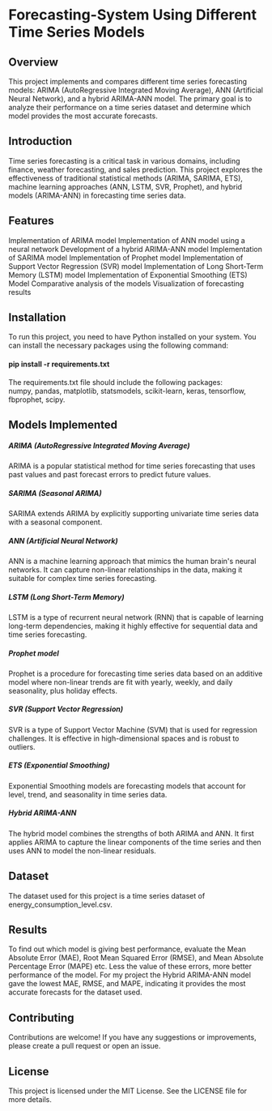 # Forecasting-System Using Different Time Series Models
## Overview
This project implements and compares different time series forecasting models: ARIMA (AutoRegressive Integrated Moving Average), ANN (Artificial Neural Network), and a hybrid ARIMA-ANN model. The primary goal is to analyze their performance on a time series dataset and determine which model provides the most accurate forecasts.
## Introduction
Time series forecasting is a critical task in various domains, including finance, weather forecasting, and sales prediction. This project explores the effectiveness of traditional statistical methods (ARIMA, SARIMA, ETS), machine learning approaches (ANN, LSTM, SVR, Prophet), and hybrid models (ARIMA-ANN) in forecasting time series data.

## Features
Implementation of ARIMA model
Implementation of ANN model using a neural network
Development of a hybrid ARIMA-ANN model
Implementation of SARIMA model
Implementation of Prophet model
Implementation of Support Vector Regression (SVR) model
Implementation of Long Short-Term Memory (LSTM) model
Implementation of Exponential Smoothing (ETS) Model
Comparative analysis of the models
Visualization of forecasting results
## Installation
To run this project, you need to have Python installed on your system. You can install the necessary packages using the following command:
#### pip install -r requirements.txt
The requirements.txt file should include the following packages:      
numpy,
pandas,
matplotlib,
statsmodels,
scikit-learn,
keras,
tensorflow,
fbprophet,
scipy.
## Models Implemented
##### ARIMA (AutoRegressive Integrated Moving Average)
ARIMA is a popular statistical method for time series forecasting that uses past values and past forecast errors to predict future values.

##### SARIMA (Seasonal ARIMA)
SARIMA extends ARIMA by explicitly supporting univariate time series data with a seasonal component.

##### ANN (Artificial Neural Network)
ANN is a machine learning approach that mimics the human brain's neural networks. It can capture non-linear relationships in the data, making it suitable for complex time series forecasting.

##### LSTM (Long Short-Term Memory)
LSTM is a type of recurrent neural network (RNN) that is capable of learning long-term dependencies, making it highly effective for sequential data and time series forecasting.

##### Prophet model
Prophet is a procedure for forecasting time series data based on an additive model where non-linear trends are fit with yearly, weekly, and daily seasonality, plus holiday effects.

##### SVR (Support Vector Regression)
SVR is a type of Support Vector Machine (SVM) that is used for regression challenges. It is effective in high-dimensional spaces and is robust to outliers.

##### ETS (Exponential Smoothing)
Exponential Smoothing models are forecasting models that account for level, trend, and seasonality in time series data.

##### Hybrid ARIMA-ANN
The hybrid model combines the strengths of both ARIMA and ANN. It first applies ARIMA to capture the linear components of the time series and then uses ANN to model the non-linear residuals.

## Dataset
The dataset used for this project is a time series dataset of energy_consumption_level.csv.

## Results
To find out which model is giving best performance, evaluate the Mean Absolute Error (MAE), Root Mean Squared Error (RMSE), and Mean Absolute Percentage Error (MAPE) etc. Less the value of these errors, more better performance of the model. For my project the Hybrid ARIMA-ANN model gave the lowest MAE, RMSE, and MAPE, indicating it provides the most accurate forecasts for the dataset used. 

## Contributing
Contributions are welcome! If you have any suggestions or improvements, please create a pull request or open an issue.

## License
This project is licensed under the MIT License. See the LICENSE file for more details.
